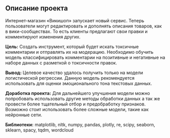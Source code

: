 ## Описание проекта

Интернет-магазин «Викишоп» запускает новый сервис. Теперь пользователи могут редактировать и дополнять описания товаров, как в вики-сообществах. То есть клиенты предлагают свои правки и комментируют изменения других. 

**Цель:** Создать инструмент, который будет искать токсичные комментарии и отправлять их на модерацию. Необходимо обучить модель классифицировать комментарии на позитивные и негативные на наборе данных с разметкой о токсичности правок.

**Вывод:** Целевое качество удалось получить только на модели логистической регрессии. Данную модель рекомендуется использовать для оценки эмоционального тона текстовых данных.

**Доработка проекта:** Для дальнейшего улучшения модели можно попробовать использовать другие методы обработки данных а так же провести более тщательный отбор и предобработку признаков. Возможно стоит использовать более сложные модели, такие как нейронные сети.

**Библиотеки:** matplotlib, nltk, numpy, pandas, plotly, re, scipy, seaborn, sklearn, spacy, tqdm, wordcloud